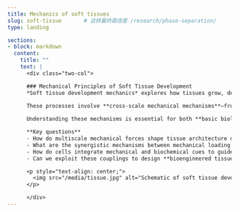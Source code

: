 ```yaml
---
title: Mechanics of soft tissues
slug: soft-tissue       # 这样最终路径是 /research/phase-separation/
type: landing

sections:
- block: markdown
  content:
    title: ""
    text: | 
      <div class="two-col">

      ### Mechanical Principles of Soft Tissue Development
      *Soft tissue development mechanics* explores how tissues grow, deform, and reorganize under the combined influence of mechanical and biochemical cues.  
      
      These processes involve **cross-scale mechanical mechanisms**—from molecular interactions to tissue-level morphogenesis—and the **synergistic coupling** of forces (stretching, compression, shear) with biochemical signals (growth factors, morphogens). Such interplay regulates **morphological evolution**, directs **cell fate and patterning**, and underlies fundamental life processes such as **embryonic development**, **wound healing**, and **disease progression**.

      Understanding these mechanisms is essential for both **basic biology** and **biomedical engineering**, including applications in regenerative medicine, tissue engineering, and disease modeling.

      **Key questions**
      - How do multiscale mechanical forces shape tissue architecture during development?  
      - What are the synergistic mechanisms between mechanical loading and biochemical signaling?  
      - How do cells integrate mechanical and biochemical cues to guide differentiation and morphogenesis?  
      - Can we exploit these couplings to design **bioengineered tissues** with programmable developmental trajectories?  

      <p style="text-align: center;">
        <img src="/media/tissue.jpg" alt="Schematic of soft tissue development coupling" style="display:block; margin:0 auto; max-width:40%; height:auto;">
      </p>

      </div>
---
```

